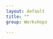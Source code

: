 ```yaml
---
layout: default
title: ""
group: Workshops
                   
---
```

<script type="text/javascript">
	window.location.href='http://conferences.sigcomm.org/events/apnet2019/index.html';

</script>


